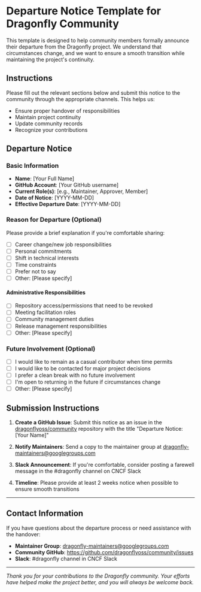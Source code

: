 # Departure Notice Template for Dragonfly Community

This template is designed to help community members formally announce their departure from the Dragonfly project. We understand that circumstances change, and we want to ensure a smooth transition while maintaining the project's continuity.

## Instructions

Please fill out the relevant sections below and submit this notice to the community through the appropriate channels. This helps us:

- Ensure proper handover of responsibilities
- Maintain project continuity
- Update community records
- Recognize your contributions

## Departure Notice

### Basic Information

- **Name**: [Your Full Name]
- **GitHub Account**: [Your GitHub username]
- **Current Role(s)**: [e.g., Maintainer, Approver,  Member]
- **Date of Notice**: [YYYY-MM-DD]
- **Effective Departure Date**: [YYYY-MM-DD]

### Reason for Departure (Optional)

Please provide a brief explanation if you're comfortable sharing:

- [ ] Career change/new job responsibilities
- [ ] Personal commitments
- [ ] Shift in technical interests
- [ ] Time constraints
- [ ] Prefer not to say
- [ ] Other: [Please specify]

#### Administrative Responsibilities

- [ ] Repository access/permissions that need to be revoked
- [ ] Meeting facilitation roles
- [ ] Community management duties
- [ ] Release management responsibilities
- [ ] Other: [Please specify]

### Future Involvement (Optional)

- [ ] I would like to remain as a casual contributor when time permits
- [ ] I would like to be contacted for major project decisions
- [ ] I prefer a clean break with no future involvement
- [ ] I'm open to returning in the future if circumstances change
- [ ] Other: [Please specify]

## Submission Instructions

1. **Create a GitHub Issue**: Submit this notice as an issue in the [dragonflyoss/community](https://github.com/dragonflyoss/community) repository with the title "Departure Notice: [Your Name]"

2. **Notify Maintainers**: Send a copy to the maintainer group at <dragonfly-maintainers@googlegroups.com>

3. **Slack Announcement**: If you're comfortable, consider posting a farewell message in the #dragonfly channel on CNCF Slack

4. **Timeline**: Please provide at least 2 weeks notice when possible to ensure smooth transitions

---

## Contact Information

If you have questions about the departure process or need assistance with the handover:

- **Maintainer Group**: <dragonfly-maintainers@googlegroups.com>
- **Community GitHub**: <https://github.com/dragonflyoss/community/issues>
- **Slack**: #dragonfly channel in CNCF Slack

---

*Thank you for your contributions to the Dragonfly community. Your efforts have helped make the project better, and you will always be welcome back.*

